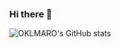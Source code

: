### Hi there 👋

![OKLMARO's GitHub stats](https://github-readme-stats.vercel.app/api?username=OKLMARO&hide=contribs,prs&count_private=true)
